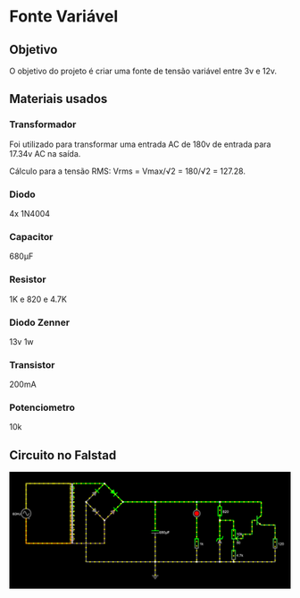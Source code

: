 # Fonte Variável

## Objetivo
O objetivo do projeto é criar uma fonte de tensão variável entre 3v e 12v.

## Materiais usados
### Transformador
Foi utilizado para transformar uma entrada AC de 180v de entrada para 17.34v AC na saída.

Cálculo para a tensão RMS:
Vrms = Vmax/√2 = 180/√2 = 127.28.

### Diodo
4x 1N4004

### Capacitor
680µF

### Resistor
1K e 820 e 4.7K

### Diodo Zenner
13v 1w

### Transistor
200mA

### Potenciometro
10k

## Circuito no Falstad
![Imagem do circuito feito no Falstad](imagens/circuito_falstad.PNG)
